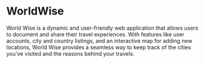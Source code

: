 # WorldWise

World Wise is a dynamic and user-friendly web application that allows users to document and share their travel experiences. With features like user accounts, city and country listings, and an interactive map for adding new locations, World Wise provides a seamless way to keep track of the cities you’ve visited and the reasons behind your travels.
